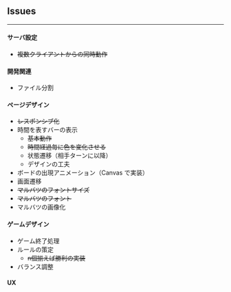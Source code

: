 ## Issues
---

#### サーバ設定
* ~~複数クライアントからの同時動作~~

#### 開発関連
* ファイル分割

#### ページデザイン
* ~~レスポンシブ化~~
* 時間を表すバーの表示
  * ~~基本動作~~
  * ~~時間経過毎に色を変化させる~~
  * 状態遷移（相手ターンに以降）
  * デザインの工夫  
* ボードの出現アニメーション（Canvas で実装）  
* 画面遷移
* ~~マルバツのフォントサイズ~~
* ~~マルバツのフォント~~
* マルバツの画像化

#### ゲームデザイン
* ゲーム終了処理
* ルールの策定
  * ~~n個揃えば勝利の実装~~
* バランス調整

#### UX
